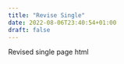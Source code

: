 ```yaml
---
title: "Revise Single"
date: 2022-08-06T23:40:54+01:00
draft: false
---
```



Revised single page html

